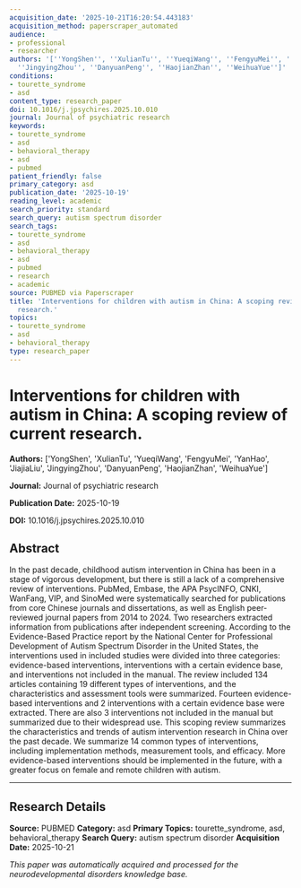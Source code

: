 ```yaml
---
acquisition_date: '2025-10-21T16:20:54.443183'
acquisition_method: paperscraper_automated
audience:
- professional
- researcher
authors: '[''YongShen'', ''XulianTu'', ''YueqiWang'', ''FengyuMei'', ''YanHao'', ''JiajiaLiu'',
  ''JingyingZhou'', ''DanyuanPeng'', ''HaojianZhan'', ''WeihuaYue'']'
conditions:
- tourette_syndrome
- asd
content_type: research_paper
doi: 10.1016/j.jpsychires.2025.10.010
journal: Journal of psychiatric research
keywords:
- tourette_syndrome
- asd
- behavioral_therapy
- asd
- pubmed
patient_friendly: false
primary_category: asd
publication_date: '2025-10-19'
reading_level: academic
search_priority: standard
search_query: autism spectrum disorder
search_tags:
- tourette_syndrome
- asd
- behavioral_therapy
- asd
- pubmed
- research
- academic
source: PUBMED via Paperscraper
title: 'Interventions for children with autism in China: A scoping review of current
  research.'
topics:
- tourette_syndrome
- asd
- behavioral_therapy
type: research_paper
---
```


# Interventions for children with autism in China: A scoping review of current research.

**Authors:** ['YongShen', 'XulianTu', 'YueqiWang', 'FengyuMei', 'YanHao', 'JiajiaLiu', 'JingyingZhou', 'DanyuanPeng', 'HaojianZhan', 'WeihuaYue']

**Journal:** Journal of psychiatric research

**Publication Date:** 2025-10-19

**DOI:** 10.1016/j.jpsychires.2025.10.010

## Abstract

In the past decade, childhood autism intervention in China has been in a stage of vigorous development, but there is still a lack of a comprehensive review of interventions. PubMed, Embase, the APA PsycINFO, CNKI, WanFang, VIP, and SinoMed were systematically searched for publications from core Chinese journals and dissertations, as well as English peer-reviewed journal papers from 2014 to 2024. Two researchers extracted information from publications after independent screening. According to the Evidence-Based Practice report by the National Center for Professional Development of Autism Spectrum Disorder in the United States, the interventions used in included studies were divided into three categories: evidence-based interventions, interventions with a certain evidence base, and interventions not included in the manual. The review included 134 articles containing 19 different types of interventions, and the characteristics and assessment tools were summarized. Fourteen evidence-based interventions and 2 interventions with a certain evidence base were extracted. There are also 3 interventions not included in the manual but summarized due to their widespread use. This scoping review summarizes the characteristics and trends of autism intervention research in China over the past decade. We summarize 14 common types of interventions, including implementation methods, measurement tools, and efficacy. More evidence-based interventions should be implemented in the future, with a greater focus on female and remote children with autism.

---

## Research Details

**Source:** PUBMED
**Category:** asd
**Primary Topics:** tourette_syndrome, asd, behavioral_therapy
**Search Query:** autism spectrum disorder
**Acquisition Date:** 2025-10-21

*This paper was automatically acquired and processed for the neurodevelopmental disorders knowledge base.*
